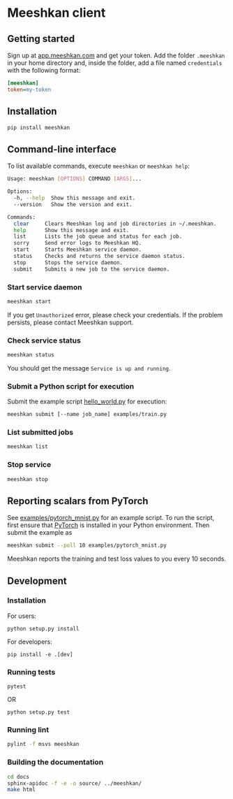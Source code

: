 # Meeshkan client

## Getting started
Sign up at [app.meeshkan.com](https://app.meeshkan.com) and get your token. Add the folder `.meeshkan` in your home directory and, inside the folder, add a file named `credentials` with the following format:
```ini
[meeshkan]
token=my-token
```

## Installation
```bash
pip install meeshkan
```

## Command-line interface
To list available commands, execute `meeshkan` or `meeshkan help`:
```bash
Usage: meeshkan [OPTIONS] COMMAND [ARGS]...

Options:
  -h, --help  Show this message and exit.
  --version   Show the version and exit.

Commands:
  clear     Clears Meeshkan log and job directories in ~/.meeshkan.
  help      Show this message and exit.
  list      Lists the job queue and status for each job.
  sorry     Send error logs to Meeshkan HQ.
  start     Starts Meeshkan service daemon.
  status    Checks and returns the service daemon status.
  stop      Stops the service daemon.
  submit    Submits a new job to the service daemon.
```

### Start service daemon
```bash
meeshkan start
```
If you get `Unauthorized` error, please check your credentials. If the problem persists, please contact Meeshkan support.

### Check service status
```bash
meeshkan status
```
You should get the message `Service is up and running`.

### Submit a Python script for execution
Submit the example script [hello_world.py](./examples/hello_world.py) for execution:
```bash
meeshkan submit [--name job_name] examples/train.py
```

### List submitted jobs
```bash
meeshkan list
```

### Stop service
```bash
meeshkan stop
```

## Reporting scalars from PyTorch
See [examples/pytorch_mnist.py](./examples/pytorch_mnist.py) for an example script. To run the script,
first ensure that [PyTorch]() is installed in your Python environment. Then submit the example as
 ```bash
meeshkan submit --poll 10 examples/pytorch_mnist.py
```
Meeshkan reports the training and test loss values to you every 10 seconds.


## Development

### Installation
For users:
```{bash}
python setup.py install
```

For developers:
```{bash}
pip install -e .[dev]
```

### Running tests
```{bash}
pytest
```

OR

```{bash}
python setup.py test
```

### Running lint
```bash
pylint -f msvs meeshkan
```

### Building the documentation
```bash
cd docs
sphinx-apidoc -f -e -o source/ ../meeshkan/
make html
```